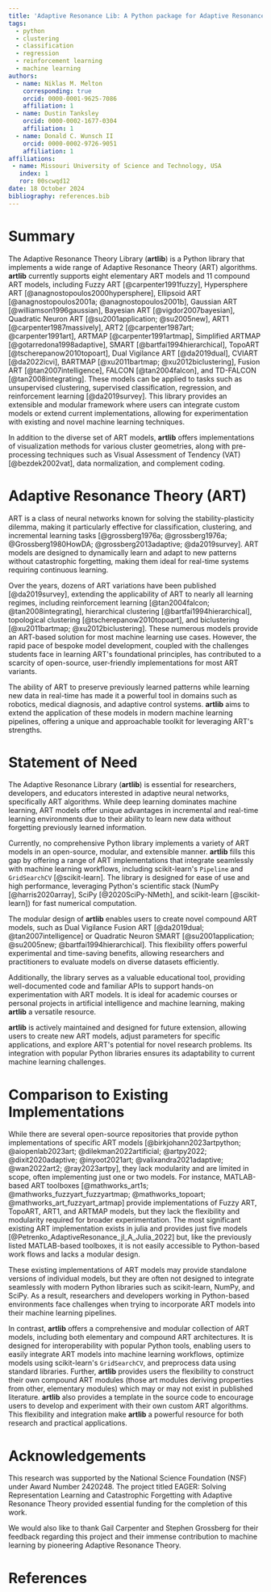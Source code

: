 ```yaml
---
title: 'Adaptive Resonance Lib: A Python package for Adaptive Resonance Theory (ART) models'
tags:
  - python
  - clustering
  - classification
  - regression
  - reinforcement learning
  - machine learning
authors:
  - name: Niklas M. Melton
    corresponding: true
    orcid: 0000-0001-9625-7086
    affiliation: 1
  - name: Dustin Tanksley
    orcid: 0000-0002-1677-0304
    affiliation: 1
  - name: Donald C. Wunsch II
    orcid: 0000-0002-9726-9051
    affiliation: 1
affiliations:
 - name: Missouri University of Science and Technology, USA
   index: 1
   ror: 00scwqd12
date: 18 October 2024
bibliography: references.bib
---
```


# Summary

The Adaptive Resonance Theory Library (**artlib**) is a Python library that
implements a wide range of Adaptive Resonance Theory (ART) algorithms. **artlib**
currently supports eight elementary ART models and 11 compound ART models, including
Fuzzy ART [@carpenter1991fuzzy], Hypersphere ART [@anagnostopoulos2000hypersphere],
Ellipsoid ART [@anagnostopoulos2001a; @anagnostopoulos2001b], Gaussian ART
[@williamson1996gaussian], Bayesian ART [@vigdor2007bayesian], Quadratic Neuron ART
[@su2001application; @su2005new], ART1 [@carpenter1987massively], ART2
[@carpenter1987art; @carpenter1991art], ARTMAP [@carpenter1991artmap], Simplified
ARTMAP [@gotarredona1998adaptive], SMART [@bartfai1994hierarchical], TopoART
[@tscherepanow2010topoart], Dual Vigilance ART [@da2019dual], CVIART [@da2022icvi],
BARTMAP [@xu2011bartmap; @xu2012biclustering], Fusion ART [@tan2007intelligence],
FALCON [@tan2004falcon], and TD-FALCON [@tan2008integrating]. These
models can be applied to tasks such as unsupervised clustering, supervised
classification, regression, and reinforcement learning [@da2019survey]. This library
provides an extensible and modular framework where users can integrate custom models
or extend current implementations, allowing for experimentation with existing and
novel machine learning techniques.

In addition to the diverse set of ART models, **artlib** offers implementations of
visualization methods for various cluster geometries, along with pre-processing
techniques such as Visual Assessment of Tendency (VAT) [@bezdek2002vat], data
normalization, and complement coding.


# Adaptive Resonance Theory (ART)

ART is a class of neural networks known for solving the stability-plasticity dilemma,
making it particularly effective for classification, clustering, and incremental
learning tasks [@grossberg1976a; @grossberg1976a; @Grossberg1980HowDA;
@grossberg2013adaptive; @da2019survey]. ART models are designed to dynamically learn
and adapt to new patterns without catastrophic forgetting, making them ideal for
real-time systems requiring continuous learning.

Over the years, dozens of ART variations have been published [@da2019survey],
extending the applicability of ART to nearly all learning regimes, including
reinforcement learning [@tan2004falcon; @tan2008integrating], hierarchical
clustering [@bartfai1994hierarchical], topological clustering
[@tscherepanow2010topoart], and biclustering [@xu2011bartmap; @xu2012biclustering].
These numerous models provide an ART-based solution for most machine learning use cases.
However, the rapid pace of bespoke model development, coupled with the challenges
students face in learning ART's foundational principles, has contributed to a
scarcity of open-source, user-friendly implementations for most ART variants.

The ability of ART to preserve previously learned patterns while learning new data in
real-time has made it a powerful tool in domains such as robotics, medical diagnosis,
and adaptive control systems. **artlib** aims to extend the application of these models
in modern machine learning pipelines, offering a unique and approachable toolkit for
leveraging ART's strengths.


# Statement of Need

The Adaptive Resonance Library (**artlib**) is essential for researchers, developers,
and educators interested in adaptive neural networks, specifically ART algorithms.
While deep learning dominates machine learning, ART models offer unique advantages
in incremental and real-time learning environments due to their ability to learn new
data without forgetting previously learned information.

Currently, no comprehensive Python library implements a variety of ART models in an
open-source, modular, and extensible manner. **artlib** fills this gap by offering a
range of ART implementations that integrate seamlessly with machine learning workflows,
including scikit-learn's `Pipeline` and `GridSearchCV` [@scikit-learn]. The library is
designed for ease of use and high performance, leveraging Python's scientific stack
(NumPy [@harris2020array], SciPy [@2020SciPy-NMeth], and scikit-learn [@scikit-learn])
for fast numerical computation.

The modular design of **artlib** enables users to create novel compound ART models,
such as Dual Vigilance Fusion ART [@da2019dual; @tan2007intelligence] or
Quadratic Neuron SMART [@su2001application; @su2005new; @bartfai1994hierarchical].
This flexibility offers powerful experimental and time-saving benefits, allowing
researchers and practitioners to evaluate models on diverse datasets efficiently.

Additionally, the library serves as a valuable educational tool, providing
well-documented code and familiar APIs to support hands-on experimentation with ART
models. It is ideal for academic courses or personal projects in artificial
intelligence and machine learning, making **artlib** a versatile resource.

**artlib** is actively maintained and designed for future extension, allowing users
to create new ART models, adjust parameters for specific applications, and explore ART's
potential for novel research problems. Its integration with popular Python libraries
ensures its adaptability to current machine learning challenges.

# Comparison to Existing Implementations

While there are several open-source repositories that provide
python implementations of specific ART models [@birkjohann2023artpython;
@aiopenlab2023art; @dilekman2022artificial; @artpy2022; @dixit2020adaptive;
@inyoot2021art; @valixandra2021adaptive; @wan2022art2; @ray2023artpy], they lack
modularity and are limited in scope, often implementing just one or two models. For
instance, MATLAB-based ART toolboxes [@mathworks_art1s; @mathworks_fuzzyart_fuzzyartmap;
@mathworks_topoart; @mathworks_art_fuzzyart_artmap] provide implementations of
Fuzzy ART, TopoART, ART1, and ARTMAP models, but they lack the flexibility and
modularity required for broader experimentation. The most significant existing ART
implementation exists in julia and provides just five models
[@Petrenko_AdaptiveResonance_jl_A_Julia_2022] but, like the previously listed
MATLAB-based toolboxes, it is not easily accessible to Python-based work flows and
lacks a modular design.

These existing implementations of ART models may provide standalone versions of
individual models, but they are often not designed to integrate seamlessly with modern
Python libraries such as scikit-learn, NumPy, and SciPy. As a result, researchers and
developers working in Python-based environments face challenges when trying to
incorporate ART models into their machine learning pipelines.

In contrast, **artlib** offers a comprehensive and modular collection of ART models,
including both elementary and compound ART architectures. It is designed for
interoperability with popular Python tools, enabling users to easily integrate ART
models into machine learning workflows, optimize models using scikit-learn's
`GridSearchCV`, and preprocess data using standard libraries. Further, **artlib**
provides users the flexibility to construct their own compound ART modules (those
art modules deriving properties from other, elementary modules) which
may or may not exist in published literature. **artlib** also provides a template
in the source code to encourage users to develop and experiment with their own custom
ART algorithms. This flexibility and integration make **artlib** a powerful resource
for both research and practical applications.


# Acknowledgements

This research was supported by the National Science Foundation (NSF) under Award
Number 2420248. The project titled EAGER: Solving Representation Learning and
Catastrophic Forgetting with Adaptive Resonance Theory provided essential funding for
the completion of this work.

We would also like to thank Gail Carpenter and Stephen Grossberg for their
feedback regarding this project and their immense contribution to machine learning by
pioneering Adaptive Resonance Theory.

# References
